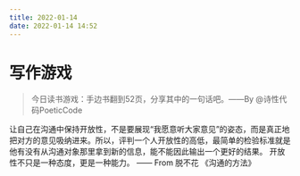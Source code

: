 ```yaml
---
title: 2022-01-14
date: 2022-01-14 14:52
---
```


# 写作游戏
 
> 今日读书游戏：手边书翻到52页，分享其中的一句话吧。——By @诗性代码PoeticCode

让自己在沟通中保持开放性，不是要展现“我愿意听大家意见”的姿态，而是真正地把对方的意见吸纳进来。所以，评判一个人开放性的高低，最简单的检验标准就是他有没有从沟通对象那里拿到新的信息，能不能因此输出一个更好的结果。
开放性不只是一种态度，更是一种能力。
—— From 脱不花 《沟通的方法》


